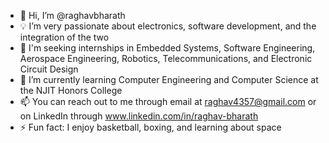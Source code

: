 - 👋 Hi, I’m @raghavbharath
- 💡 I’m very passionate about electronics, software development, and the integration of the two
- 👀 I'm seeking internships in Embedded Systems, Software Engineering, Aerospace Engineering, Robotics, Telecommunications, and Electronic Circuit Design
- 📡 I’m currently learning Computer Engineering and Computer Science at the NJIT Honors College
- 📫 You can reach out to me through email at raghav4357@gmail.com or on LinkedIn through www.linkedin.com/in/raghav-bharath
- ⚡ Fun fact: I enjoy basketball, boxing, and learning about space

<!---
raghavbharath/raghavbharath is a ✨ special ✨ repository because its `README.md` (this file) appears on your GitHub profile.
You can click the Preview link to take a look at your changes.
--->
